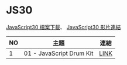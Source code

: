# JS30
 [JavaScript30 檔案下載](https://github.com/wesbos/JavaScript30)、
 [JavaScript30 影片連結](https://www.youtube.com/playlist?list=PLu8EoSxDXHP6CGK4YVJhL_VWetA865GOH)

| NO        | 主題                      | 連結        | 
| --------- | ------------------------ | ----------  |
| 1         | 01 - JavaScript Drum Kit | [LINK](https://yogo888.github.io/JS30/01-JavaScript%20Drum%20Kit/)    |
